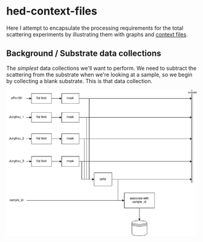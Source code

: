 # hed-context-files

Here I attempt to encapsulate the processing requirements for the total scattering experiments by illustrating them with graphs and [context files](https://rtd.xfel.eu/docs/metropc/en/preview/context.html).

## Background / Substrate data collections
The _simplest_ data collections we'll want to perform. We need to subtract the scattering from the substrate when we're looking at a sample, so we begin by collecting a blank substrate. This is that data collection.

![](substrate.drawio.png)
